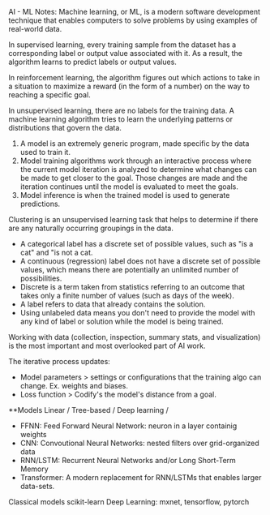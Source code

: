 AI - ML Notes:
Machine learning, or ML, is a modern software development technique that enables computers to solve problems by using examples of real-world data.

In supervised learning, every training sample from the dataset has a corresponding label or output value associated with it. As a result, the algorithm learns to predict labels or output values.

In reinforcement learning, the algorithm figures out which actions to take in a situation to maximize a reward (in the form of a number) on the way to reaching a specific goal.

In unsupervised learning, there are no labels for the training data. A machine learning algorithm tries to learn the underlying patterns or distributions that govern the data.

1. A model is an extremely generic program, made specific by the data used to train it.
2. Model training algorithms work through an interactive process where the current model iteration is analyzed to determine what changes can be made to get closer to the goal. Those changes are made and the iteration continues until the model is evaluated to meet the goals.
3. Model inference is when the trained model is used to generate predictions.

Clustering is an unsupervised learning task that helps to determine if there are any naturally occurring groupings in the data.
- A categorical label has a discrete set of possible values, such as "is a cat" and "is not a cat.
- A continuous (regression) label does not have a discrete set of possible values, which means there are potentially an unlimited number of possibilities.
- Discrete is a term taken from statistics referring to an outcome that takes only a finite number of values (such as days of the week).
- A label refers to data that already contains the solution.
- Using unlabeled data means you don't need to provide the model with any kind of label or solution while the model is being trained.

Working with data (collection, inspection, summary stats, and visualization) is the most important and most overlooked part of AI work.

The iterative process updates:
- Model parameters > settings or configurations that the training algo can change. Ex. weights and biases.
- Loss function > Codify's the model's distance from a goal.

**Models
Linear / 
Tree-based /
Deep learning /
 - FFNN: Feed Forward Neural Network: neuron in a layer containig weights
 - CNN: Convoutional Neural Networks: nested filters over grid-organized data
 - RNN/LSTM: Recurrent Neural Networks and/or Long Short-Term Memory 
 - Transformer: A modern replacement for RNN/LSTMs that enables larger data-sets.

Classical models scikit-learn 
Deep Learning: mxnet, tensorflow, pytorch